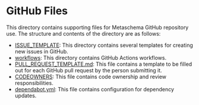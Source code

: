 # GitHub Files

This directory contains supporting files for Metaschema GitHub repository use. The structure and contents of the directory are as follows:

* [ISSUE_TEMPLATE](ISSUE_TEMPLATE): This directory contains several templates for creating new issues in GitHub.
* [workflows](workflows): This directory contains GitHub Actions workflows.
* [PULL_REQUEST_TEMPLATE.md](PULL_REQUEST_TEMPLATE.md): This file contains a template to be filled out for each GitHub pull request by the person submitting it.
* [CODEOWNERS](CODEOWNERS): This file contains code ownership and review responsibilities.
* [dependabot.yml](dependabot.yml): This file contains configuration for dependency updates.
